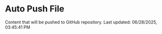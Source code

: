 # Auto Push File

Content that will be pushed to GitHub repository.
Last updated: 06/28/2025, 03:45:41 PM